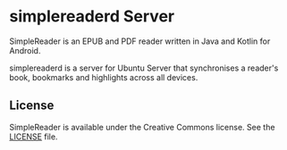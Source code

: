 # simplereaderd Server

SimpleReader is an EPUB and PDF reader written in Java and Kotlin for Android.

simplereaderd is a server for Ubuntu Server that synchronises a reader's
book, bookmarks and highlights across all devices.


## License
SimpleReader is available under the Creative Commons license. See the [LICENSE](https://github.com/simplereaderd/License.md) file.
